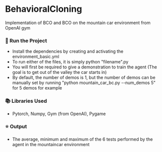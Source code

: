# BehavioralCloning
Implementation of BCO and BCO on the mountain car environment from OpenAI gym

### :key: Run the Project
* Install the dependencies by creating and activating the environment_basic.yml
* To run either of the files, it is simply python "filename".py
* You will first be required to give a demonstration to train the agent (The goal is to get out of the valley the car starts in)
* By default, the number of demos is 1, but the number of demos can be manually set by running "python mountain_car_bc.py --num_demos 5" for 5 demos for example

  
### :books: Libraries Used
* Pytorch, Numpy, Gym (from OpenAI), Pygame

### :star: Output
* The average, minimum and maximum of the 6 tests performed by the agent in the mountaincar environment

